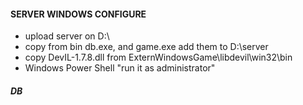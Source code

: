 #### SERVER WINDOWS CONFIGURE
- upload server on D:\
- copy from bin db.exe, and game.exe add them to D:\server
- copy DevIL-1.7.8.dll from ExternWindowsGame\libdevil\win32\bin
- Windows Power Shell "run it as administrator"

##### DB
```powersheel

```
